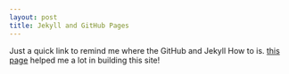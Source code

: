 ```yaml
---
layout: post
title: Jekyll and GitHub Pages
---
```


Just a quick link to remind me where the GitHub and Jekyll How to is. <a href="http://blog.envylabs.com/2009/08/publishing-a-blog-with-github-pages-and-jekyll/">this page</a> helped me a lot in building this site!